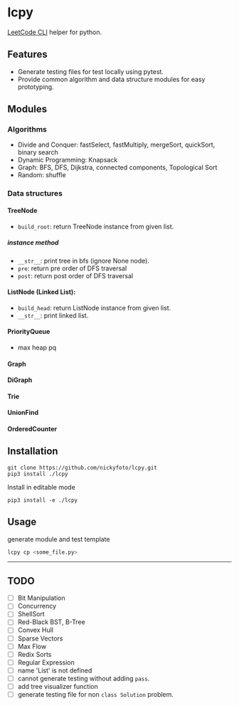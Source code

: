 # lcpy

[LeetCode CLI](https://github.com/leetcode-tools/leetcode-cli) helper for python.

## Features

- Generate testing files for test locally using pytest.
- Provide common algorithm and data structure modules for easy prototyping.

## Modules

### Algorithms

- Divide and Conquer: fastSelect, fastMultiply, mergeSort, quickSort, binary search
- Dynamic Programming: Knapsack
- Graph: BFS, DFS, Dijkstra, connected components, Topological Sort
- Random: shuffle

### Data structures

#### TreeNode

- `build_root`: return TreeNode instance from given list.

##### instance method

- `__str__`: print tree in bfs (ignore None node).
- `pre`: return pre order of DFS traversal
- `post`: return post order of DFS traversal

#### ListNode (Linked List):

- `build_head`: return ListNode instance from given list.
- `__str__`: print linked list.

#### PriorityQueue

- max heap pq

#### Graph

#### DiGraph

#### Trie

#### UnionFind

#### OrderedCounter

## Installation

```
git clone https://github.com/nickyfoto/lcpy.git
pip3 install ./lcpy
```

Install in editable mode

```
pip3 install -e ./lcpy
```

## Usage

generate module and test template

```sh
lcpy cp <some_file.py>
```

---

## TODO

- [ ] Bit Manipulation
- [ ] Concurrency
- [ ] ShellSort
- [ ] Red-Black BST, B-Tree
- [ ] Convex Hull
- [ ] Sparse Vectors
- [ ] Max Flow
- [ ] Redix Sorts
- [ ] Regular Expression
- [ ] name 'List' is not defined
- [ ] cannot generate testing without adding `pass`.
- [ ] add tree visualizer function
- [ ] generate testing file for non `class Solution` problem.